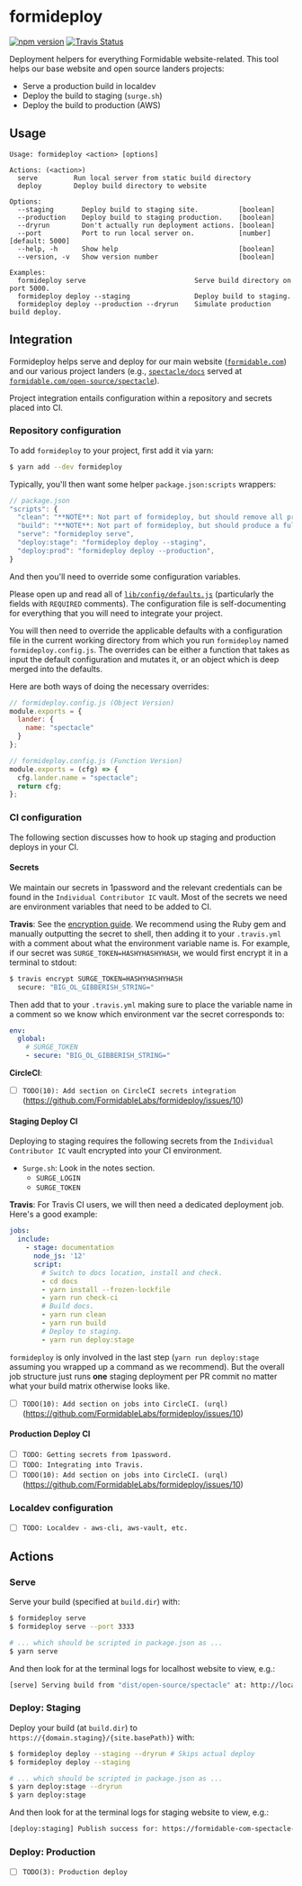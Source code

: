 formideploy
===========

[![npm version][npm_img]][npm_site]
[![Travis Status][trav_img]][trav_site]

Deployment helpers for everything Formidable website-related. This tool helps our base website and open source landers projects:

* Serve a production build in localdev
* Deploy the build to staging (`surge.sh`)
* Deploy the build to production (AWS)

## Usage

```
Usage: formideploy <action> [options]

Actions: (<action>)
  serve         Run local server from static build directory
  deploy        Deploy build directory to website

Options:
  --staging       Deploy build to staging site.          [boolean]
  --production    Deploy build to staging production.    [boolean]
  --dryrun        Don't actually run deployment actions. [boolean]
  --port          Port to run local server on.           [number] [default: 5000]
  --help, -h      Show help                              [boolean]
  --version, -v   Show version number                    [boolean]

Examples:
  formideploy serve                           Serve build directory on port 5000.
  formideploy deploy --staging                Deploy build to staging.
  formideploy deploy --production --dryrun    Simulate production build deploy.
```

## Integration

Formideploy helps serve and deploy for our main website ([`formidable.com`](https://formidable.com)) and our various project landers (e.g., [`spectacle/docs`](https://github.com/FormidableLabs/spectacle/tree/master/docs) served at [`formidable.com/open-source/spectacle`](https://formidable.com/open-source/spectacle)).

Project integration entails configuration within a repository and secrets placed into CI.

### Repository configuration

To add `formideploy` to your project, first add it via yarn:

```sh
$ yarn add --dev formideploy
```

Typically, you'll then want some helper `package.json:scripts` wrappers:

```js
// package.json
"scripts": {
  "clean": "**NOTE**: Not part of formideploy, but should remove all previous distributions",
  "build": "**NOTE**: Not part of formideploy, but should produce a full prod distribution",
  "serve": "formideploy serve",
  "deploy:stage": "formideploy deploy --staging",
  "deploy:prod": "formideploy deploy --production",
}
```

And then you'll need to override some configuration variables.

Please open up and read all of [`lib/config/defaults.js`](./lib/config/defaults.js) (particularly the fields with `REQUIRED` comments). The configuration file is self-documenting for everything that you will need to integrate your project.

You will then need to override the applicable defaults with a configuration file in the current working directory from which you run `formideploy` named `formideploy.config.js`. The overrides can be either a function that takes as input the default configuration and mutates it, or an object which is deep merged into the defaults.

Here are both ways of doing the necessary overrides:

```js
// formideploy.config.js (Object Version)
module.exports = {
  lander: {
    name: "spectacle"
  }
};
```

```js
// formideploy.config.js (Function Version)
module.exports = (cfg) => {
  cfg.lander.name = "spectacle";
  return cfg;
};
```

### CI configuration

The following section discusses how to hook up staging and production deploys in your CI.

#### Secrets

We maintain our secrets in 1password and the relevant credentials can be found in the `Individual Contributor IC` vault. Most of the secrets we need are environment variables that need to be added to CI.

**Travis**: See the [encryption guide](https://docs.travis-ci.com/user/encryption-keys/#usage). We recommend using the Ruby gem and manually outputting the secret to shell, then adding it to your `.travis.yml` with a comment about what the environment variable name is. For example, if our secret was `SURGE_TOKEN=HASHYHASHYHASH`, we would first encrypt it in a terminal to stdout:

```sh
$ travis encrypt SURGE_TOKEN=HASHYHASHYHASH
  secure: "BIG_OL_GIBBERISH_STRING="
```

Then add that to your `.travis.yml` making sure to place the variable name in a comment so we know which environment var the secret corresponds to:

```yml
env:
  global:
    # SURGE_TOKEN
    - secure: "BIG_OL_GIBBERISH_STRING="
```

**CircleCI**:

- [ ] `TODO(10): Add section on CircleCI secrets integration` (https://github.com/FormidableLabs/formideploy/issues/10)

#### Staging Deploy CI

Deploying to staging requires the following secrets from the `Individual Contributor IC` vault encrypted into your CI environment.

* `Surge.sh`: Look in the notes section.
    * `SURGE_LOGIN`
    * `SURGE_TOKEN`

**Travis**: For Travis CI users, we will then need a dedicated deployment job. Here's a good example:

```yml
jobs:
  include:
    - stage: documentation
      node_js: '12'
      script:
        # Switch to docs location, install and check.
        - cd docs
        - yarn install --frozen-lockfile
        - yarn run check-ci
        # Build docs.
        - yarn run clean
        - yarn run build
        # Deploy to staging.
        - yarn run deploy:stage
```

`formideploy` is only involved in the last step (`yarn run deploy:stage` assuming you wrapped up a command as we recommend). But the overall job structure just runs **one** staging deployment per PR commit no matter what your build matrix otherwise looks like.

- [ ] `TODO(10): Add section on jobs into CircleCI. (urql)` (https://github.com/FormidableLabs/formideploy/issues/10)

#### Production Deploy CI

- [ ] `TODO: Getting secrets from 1password.`
- [ ] `TODO: Integrating into Travis.`
- [ ] `TODO(10): Add section on jobs into CircleCI. (urql)` (https://github.com/FormidableLabs/formideploy/issues/10)

### Localdev configuration

- [ ] `TODO: Localdev - aws-cli, aws-vault, etc.`

## Actions

### Serve

Serve your build (specified at `build.dir`) with:

```sh
$ formideploy serve
$ formideploy serve --port 3333

# ... which should be scripted in package.json as ...
$ yarn serve
```

And then look for at the terminal logs for localhost website to view, e.g.:

```sh
[serve] Serving build from "dist/open-source/spectacle" at: http://localhost:4000/open-source/spectacle
```

### Deploy: Staging

Deploy your build (at `build.dir`) to `https://{domain.staging}/{site.basePath)}` with:

```sh
$ formideploy deploy --staging --dryrun # Skips actual deploy
$ formideploy deploy --staging

# ... which should be scripted in package.json as ...
$ yarn deploy:stage --dryrun
$ yarn deploy:stage
```

And then look for at the terminal logs for staging website to view, e.g.:

```sh
[deploy:staging] Publish success for: https://formidable-com-spectacle-staging-333.surge.sh/open-source/spectacle
```

### Deploy: Production

- [ ] `TODO(3): Production deploy`

[npm_img]: https://badge.fury.io/js/formideploy.svg
[npm_site]: http://badge.fury.io/js/formideploy
[trav_img]: https://api.travis-ci.com/FormidableLabs/formideploy.svg
[trav_site]: https://travis-ci.com/FormidableLabs/formideploy

